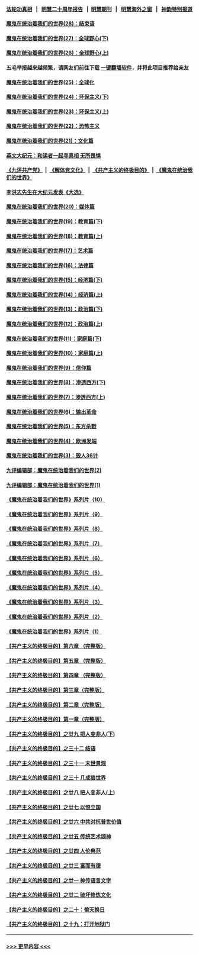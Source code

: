 #### [法轮功真相](https://github.com/gfw-breaker/truth/blob/master/README.md?t=0) &nbsp;&nbsp;|&nbsp;&nbsp; [明慧二十周年报告](https://github.com/gfw-breaker/mh-reports/blob/master/README.md?t=0) &nbsp;&nbsp;|&nbsp;&nbsp;[明慧期刊](https://github.com/gfw-breaker/mh-qikan) &nbsp;&nbsp;|&nbsp;&nbsp; [明慧海外之窗](https://github.com/gfw-breaker/mh-news/blob/master/README.md?t=0) &nbsp;&nbsp;|&nbsp;&nbsp; [神韵特别报道](https://github.com/gfw-breaker/mh-news/blob/master/shenyun.md?t=0)
#### [魔鬼在统治着我们的世界(28)：结束语](../pages/nsc422/n10936246.md?t=07230851) 
#### [魔鬼在统治着我们的世界(27)：全球野心(下)](../pages/nsc422/n10928319.md?t=07230851) 
#### [魔鬼在统治着我们的世界(26)：全球野心(上)](../pages/nsc422/n10900318.md?t=07230851) 
#### 五毛举报越来越频繁，请网友们前往下载 [一键翻墙软件](https://github.com/gfw-breaker/ssr-accounts)，并将此项目推荐给亲友
#### [魔鬼在统治着我们的世界(25)：全球化](../pages/nsc422/n10788205.md?t=07230851) 
#### [魔鬼在统治着我们的世界(24)：环保主义(下)](../pages/nsc422/n10695307.md?t=07230851) 
#### [魔鬼在统治着我们的世界(23)：环保主义(上)](../pages/nsc422/n10688613.md?t=07230851) 
#### [魔鬼在统治着我们的世界(22)：恐怖主义](../pages/nsc422/n10614727.md?t=07230851) 
#### [魔鬼在统治着我们的世界(21)：文化篇](../pages/nsc422/n10597706.md?t=07230851) 
#### [英文大纪元：和读者一起寻真相 无所畏惧](../pages/nsc422/n12542027.md?t=07230851) 
#### [《九评共产党》](https://github.com/begood0513/9ping.md/blob/master/README.md) &nbsp;|&nbsp; [《解体党文化》](../../../../jtdwh.md/blob/master/README.md)  &nbsp;|&nbsp; [《共产主义的终极目的》](../../../../gczydzjmd.md/blob/master/README.md) &nbsp;|&nbsp; [《魔鬼在统治我们的世界》](../../../../mgztzwmdsj.md/blob/master/README.md) 
#### [李洪志先生在大纪元发表《大选》](../pages/nsc422/n12534746.md?t=07230851) 
#### [魔鬼在统治着我们的世界(20)：媒体篇](../pages/nsc422/n10586579.md?t=07230851) 
#### [魔鬼在统治着我们的世界(19)：教育篇(下)](../pages/nsc422/n10564808.md?t=07230851) 
#### [魔鬼在统治着我们的世界(18)：教育篇(上)](../pages/nsc422/n10526970.md?t=07230851) 
#### [魔鬼在统治着我们的世界(17)：艺术篇](../pages/nsc422/n10499093.md?t=07230851) 
#### [魔鬼在统治着我们的世界(16)：法律篇](../pages/nsc422/n10485969.md?t=07230851) 
#### [魔鬼在统治着我们的世界(15)：经济篇(下)](../pages/nsc422/n10469975.md?t=07230851) 
#### [魔鬼在统治着我们的世界(14)：经济篇(上)](../pages/nsc422/n10457370.md?t=07230851) 
#### [魔鬼在统治着我们的世界(13)：政治篇(下)](../pages/nsc422/n10448270.md?t=07230851) 
#### [魔鬼在统治着我们的世界(12)：政治篇(上)](../pages/nsc422/n10444576.md?t=07230851) 
#### [魔鬼在统治着我们的世界(11)：家庭篇(下)](../pages/nsc422/n10440961.md?t=07230851) 
#### [魔鬼在统治着我们的世界(10)：家庭篇(上)](../pages/nsc422/n10435448.md?t=07230851) 
#### [魔鬼在统治着我们的世界(9)：信仰篇](../pages/nsc422/n10432159.md?t=07230851) 
#### [魔鬼在统治着我们的世界(8)：渗透西方(下)](../pages/nsc422/n10429603.md?t=07230851) 
#### [魔鬼在统治着我们的世界(7)：渗透西方(上)](../pages/nsc422/n10426013.md?t=07230851) 
#### [魔鬼在统治着我们的世界(6)：输出革命](../pages/nsc422/n10421536.md?t=07230851) 
#### [魔鬼在统治着我们的世界(5)：东方杀戮](../pages/nsc422/n10417707.md?t=07230851) 
#### [魔鬼在统治着我们的世界(4)：欧洲发端](../pages/nsc422/n10414890.md?t=07230851) 
#### [魔鬼在统治着我们的世界(3)：毁人36计](../pages/nsc422/n10411583.md?t=07230851) 
#### [九评编辑部：魔鬼在统治着我们的世界(2)](../pages/nsc422/n10410036.md?t=07230851) 
#### [九评编辑部：魔鬼在统治着我们的世界(1)](../pages/nsc422/n10406825.md?t=07230851) 
#### [《魔鬼在统治着我们的世界》系列片（10）](../pages/nsc422/n12292670.md?t=07230851) 
#### [《魔鬼在统治着我们的世界》系列片（9）](../pages/nsc422/n12290859.md?t=07230851) 
#### [《魔鬼在统治着我们的世界》系列片（8）](../pages/nsc422/n12287445.md?t=07230851) 
#### [《魔鬼在统治着我们的世界》系列片（7）](../pages/nsc422/n12283425.md?t=07230851) 
#### [《魔鬼在统治着我们的世界》系列片（6）](../pages/nsc422/n12282314.md?t=07230851) 
#### [《魔鬼在统治着我们的世界》系列片（5）](../pages/nsc422/n12281419.md?t=07230851) 
#### [《魔鬼在统治着我们的世界》系列片（4）](../pages/nsc422/n12274024.md?t=07230851) 
#### [《魔鬼在统治着我们的世界》系列片（3）](../pages/nsc422/n12271322.md?t=07230851) 
#### [《魔鬼在统治着我们的世界》系列片（2）](../pages/nsc422/n12269049.md?t=07230851) 
#### [《魔鬼在统治着我们的世界》系列片（1）](../pages/nsc422/n12267575.md?t=07230851) 
#### [【共产主义的终极目的】第六章 （完整版）](../pages/nsc422/n11428913.md?t=07230851) 
#### [【共产主义的终极目的】第五章 （完整版）](../pages/nsc422/n11428912.md?t=07230851) 
#### [【共产主义的终极目的】第四章 （完整版）](../pages/nsc422/n11428907.md?t=07230851) 
#### [【共产主义的终极目的】第三章（完整版）](../pages/nsc422/n11428848.md?t=07230851) 
#### [【共产主义的终极目的】第二章（完整版）](../pages/nsc422/n11428831.md?t=07230851) 
#### [【共产主义的终极目的】第一章（完整版）](../pages/nsc422/n11417651.md?t=07230851) 
#### [【共产主义的终极目的】之廿九 把人变非人(下)](../pages/nsc422/n11344140.md?t=07230851) 
#### [【共产主义的终极目的】之三十二 结语](../pages/nsc422/n11360535.md?t=07230851) 
#### [【共产主义的终极目的】之三十一 末世景观](../pages/nsc422/n11351129.md?t=07230851) 
#### [【共产主义的终极目的】之三十 几成狼世界](../pages/nsc422/n11348280.md?t=07230851) 
#### [【共产主义的终极目的】之廿八 把人变非人(上)](../pages/nsc422/n11340492.md?t=07230851) 
#### [【共产主义的终极目的】之廿七 以恨立国](../pages/nsc422/n11336944.md?t=07230851) 
#### [【共产主义的终极目的】之廿六 中共对抗普世价值](../pages/nsc422/n11324785.md?t=07230851) 
#### [【共产主义的终极目的】之廿五 传统艺术颂神](../pages/nsc422/n11296396.md?t=07230851) 
#### [【共产主义的终极目的】之廿四 人伦典范](../pages/nsc422/n11296397.md?t=07230851) 
#### [【共产主义的终极目的】之廿三 富而有德](../pages/nsc422/n11283598.md?t=07230851) 
#### [【共产主义的终极目的】之廿一 神传语言文字](../pages/nsc422/n11263265.md?t=07230851) 
#### [【共产主义的终极目的】之廿二 破坏修炼文化](../pages/nsc422/n11245728.md?t=07230851) 
#### [【共产主义的终极目的】之二十：偷天换日](../pages/nsc422/n11238846.md?t=07230851) 
#### [【共产主义的终极目的】之十九：打开地狱门](../pages/nsc422/n11206376.md?t=07230851) 

----
#### [ >>> 更早内容 <<< ](../indexes/nsc422-earlier.md)
